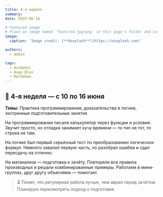 ```yaml
---
title: 4-я неделя
summary: 
date: 2025-06-16

# Featured image
# Place an image named `featured.jpg/png` in this page's folder and customize its options here.
image:
  caption: 'Image credit: [**Unsplash**](https://unsplash.com)'

authors:
  - admin

tags:
  - Academic
  - Hugo Blox
  - Markdown
---
```


## 📕 4-я неделя — с 10 по 16 июня  

**Темы:** Практика программирования, доказательства в логике, экстренные подготовительные занятия  

На программировании писали калькулятор через функции и условия. Звучит просто, но отладка занимает кучу времени — то тип не тот, то строка не там.

На логике был первый серьёзный тест по преобразованию логических формул. Немного завалил первую часть, но разобрал ошибки и сдал пересдачу на отлично.

На матанализе — подготовка к зачёту. Повторяли все правила производных и решали комбинированные примеры. Работаем в мини-группах, друг другу объясняем — помогает.

> ⏳ Понял, что регулярная работа лучше, чем аврал перед зачётом. Планирую пересмотреть подход к подготовке.

